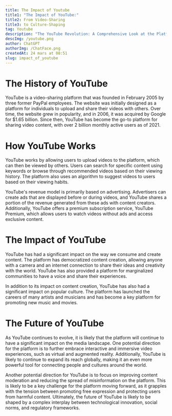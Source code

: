 ```yaml
---
title: The Impact of Youtube
title1: "The Impact of YouTube:"
title2: From Video-Sharing
title3: to Culture-Shaping
tag: Youtube
description: "The YouTube Revolution: A Comprehensive Look at the Platform's History, Functionality, and Influence on Global Culture, Media, and Communication."
descImg: /youtube.png
author: ChatGPT
authorImg: /ChatFace.png
createdAt: 24 mars at 08:51
slug: impact_of_youtube
---
```


# The History of YouTube

YouTube is a video-sharing platform that was founded in February 2005 by three former PayPal employees. The website was initially designed as a platform for individuals to upload and share their videos with others. Over time, the website grew in popularity, and in 2006, it was acquired by Google for $1.65 billion. Since then, YouTube has become the go-to platform for sharing video content, with over 2 billion monthly active users as of 2021.

# How YouTube Works

YouTube works by allowing users to upload videos to the platform, which can then be viewed by others. Users can search for specific content using keywords or browse through recommended videos based on their viewing history. The platform also uses an algorithm to suggest videos to users based on their viewing habits.

YouTube's revenue model is primarily based on advertising. Advertisers can create ads that are displayed before or during videos, and YouTube shares a portion of the revenue generated from these ads with content creators. Additionally, YouTube offers a premium subscription service, YouTube Premium, which allows users to watch videos without ads and access exclusive content.

# The Impact of YouTube

YouTube has had a significant impact on the way we consume and create content. The platform has democratized content creation, allowing anyone with a camera and an internet connection to share their ideas and creativity with the world. YouTube has also provided a platform for marginalized communities to have a voice and share their experiences.

In addition to its impact on content creation, YouTube has also had a significant impact on popular culture. The platform has launched the careers of many artists and musicians and has become a key platform for promoting new music and movies.

# The Future of YouTube

As YouTube continues to evolve, it is likely that the platform will continue to have a significant impact on the media landscape. One potential direction for the platform is to further embrace interactive and immersive video experiences, such as virtual and augmented reality. Additionally, YouTube is likely to continue to expand its reach globally, making it an even more powerful tool for connecting people and cultures around the world.

Another potential direction for YouTube is to focus on improving content moderation and reducing the spread of misinformation on the platform. This is likely to be a key challenge for the platform moving forward, as it grapples with the tension between promoting free expression and protecting users from harmful content. Ultimately, the future of YouTube is likely to be shaped by a complex interplay between technological innovation, social norms, and regulatory frameworks.

